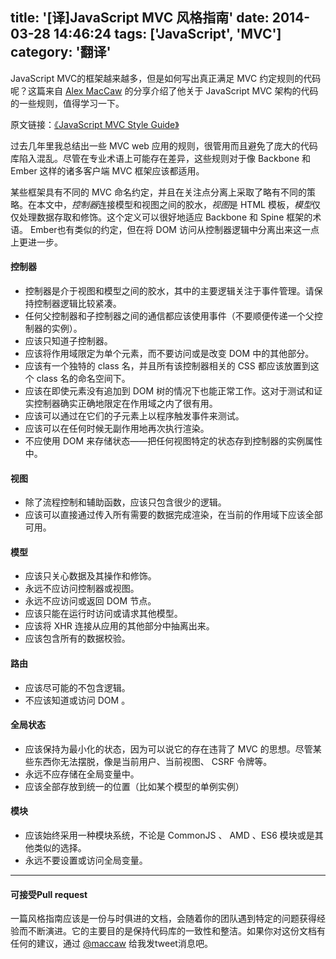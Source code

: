 title: '[译]JavaScript MVC 风格指南'
date: 2014-03-28 14:46:24
tags: ['JavaScript', 'MVC']
category: '翻译'
---

JavaScript MVC的框架越来越多，但是如何写出真正满足 MVC 约定规则的代码呢？这篇来自 [Alex MacCaw](https://twitter.com/maccaw) 的分享介绍了他关于 JavaScript MVC 架构的代码的一些规则，值得学习一下。

<!--more-->

原文链接：[《JavaScript MVC Style Guide》](http://blog.sourcing.io/mvc-style-guide)


过去几年里我总结出一些 MVC web 应用的规则，很管用而且避免了庞大的代码库陷入混乱。尽管在专业术语上可能存在差异，这些规则对于像 Backbone 和 Ember 这样的诸多客户端 MVC 框架应该都适用。

某些框架具有不同的 MVC 命名约定，并且在关注点分离上采取了略有不同的策略。在本文中，*控制器*连接模型和视图之间的胶水，*视图*是 HTML 模板，*模型*仅仅处理数据存取和修饰。这个定义可以很好地适应 Backbone 和 Spine 框架的术语。 Ember也有类似的约定，但在将 DOM 访问从控制器逻辑中分离出来这一点上更进一步。

#### 控制器

- 控制器是介于视图和模型之间的胶水，其中的主要逻辑关注于事件管理。请保持控制器逻辑比较紧凑。
- 任何父控制器和子控制器之间的通信都应该使用事件（不要顺便传递一个父控制器的实例）。
- 应该只知道子控制器。
- 应该将作用域限定为单个元素，而不要访问或是改变 DOM 中的其他部分。
- 应该有一个独特的 class 名，并且所有该控制器相关的 CSS 都应该放置到这个 class 名的命名空间下。
- 应该在即使元素没有追加到 DOM 树的情况下也能正常工作。这对于测试和证实控制器确实正确地限定在作用域之内了很有用。
- 应该可以通过在它们的子元素上以程序触发事件来测试。
- 应该可以在任何时候无副作用地再次执行渲染。
- 不应使用 DOM 来存储状态——把任何视图特定的状态存到控制器的实例属性中。

#### 视图

- 除了流程控制和辅助函数，应该只包含很少的逻辑。
- 应该可以直接通过传入所有需要的数据完成渲染，在当前的作用域下应该全部可用。

#### 模型

- 应该只关心数据及其操作和修饰。
- 永远不应访问控制器或视图。
- 永远不应访问或返回 DOM 节点。
- 应该只能在运行时访问或请求其他模型。
- 应该将 XHR 连接从应用的其他部分中抽离出来。
- 应该包含所有的数据校验。

#### 路由

- 应该尽可能的不包含逻辑。
- 不应该知道或访问 DOM 。

#### 全局状态

- 应该保持为最小化的状态，因为可以说它的存在违背了 MVC 的思想。尽管某些东西你无法摆脱，像是当前用户、当前视图、 CSRF 令牌等。
- 永远不应存储在全局变量中。
- 应该全部存放到统一的位置（比如某个模型的单例实例）

#### 模块

- 应该始终采用一种模块系统，不论是 CommonJS 、 AMD 、ES6 模块或是其他类似的选择。
- 永远不要设置或访问全局变量。

---

#### 可接受Pull request

一篇风格指南应该是一份与时俱进的文档，会随着你的团队遇到特定的问题获得经验而不断演进。它的主要目的是保持代码库的一致性和整洁。如果你对这份文档有任何的建议，通过 [@maccaw](https://twitter.com/maccaw) 给我发tweet消息吧。